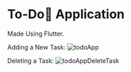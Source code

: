 # To-Do📝 Application

Made Using Flutter.

Adding a New Task: ![todoApp](https://github.com/Yuvraj-Chauhan/ToDo-App/assets/91721623/dd47ae5f-be42-423f-b948-5ef6c614acf8)

Deleting a Task: ![todoAppDeleteTask](https://github.com/Yuvraj-Chauhan/ToDo-App/assets/91721623/f4c313ce-e0b1-4bd0-9df3-a6970e4ee4b3)
